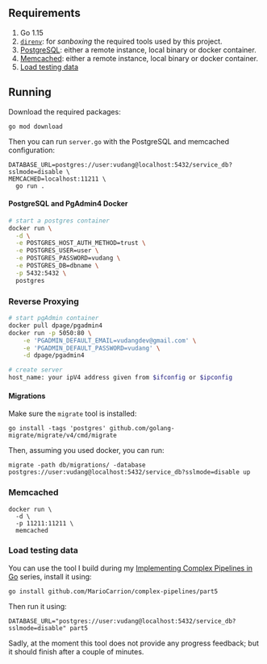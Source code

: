 
## Requirements

1. Go 1.15
1. [`direnv`](https://mariocarrion.com/2020/11/20/golang-go-tool-direnv.html): for _sanboxing_ the required tools used by this project.
1. [PostgreSQL](#postgresql): either a remote instance, local binary or docker container.
1. [Memcached](#memcached): either a remote instance, local binary or docker container.
1. [Load testing data](#load-testing-data)

## Running

Download the required packages:

```
go mod download
```

Then you can run `server.go` with the PostgreSQL and memcached configuration:

```
DATABASE_URL=postgres://user:vudang@localhost:5432/service_db?sslmode=disable \
MEMCACHED=localhost:11211 \
  go run .
```


#### PostgreSQL and PgAdmin4 Docker 

```bash
# start a postgres container
docker run \
  -d \
  -e POSTGRES_HOST_AUTH_METHOD=trust \
  -e POSTGRES_USER=user \
  -e POSTGRES_PASSWORD=vudang \
  -e POSTGRES_DB=dbname \
  -p 5432:5432 \
  postgres
```

### Reverse Proxying
```bash
# start pgAdmin container
docker pull dpage/pgadmin4
docker run -p 5050:80 \
    -e 'PGADMIN_DEFAULT_EMAIL=vudangdev@gmail.com' \
    -e 'PGADMIN_DEFAULT_PASSWORD=vudang' \
    -d dpage/pgadmin4

# create server 
host_name: your ipV4 address given from $ifconfig or $ipconfig
```

#### Migrations

Make sure the `migrate` tool is installed:

```
go install -tags 'postgres' github.com/golang-migrate/migrate/v4/cmd/migrate
```

Then, assuming you used docker, you can run:

```
migrate -path db/migrations/ -database postgres://user:vudang@localhost:5432/service_db?sslmode=disable up
```


### Memcached

```
docker run \
  -d \
  -p 11211:11211 \
  memcached
```

### Load testing data

You can use the tool I build during my [Implementing Complex Pipelines in Go](https://mariocarrion.com/2020/08/27/go-implementing-complex-pipelines-part-5.html) series, install it using:

```
go install github.com/MarioCarrion/complex-pipelines/part5
```

Then run it using:

```
DATABASE_URL="postgres://user:vudang@localhost:5432/service_db?sslmode=disable" part5
```

Sadly, at the moment this tool does not provide any progress feedback; but it should finish after a couple of minutes.